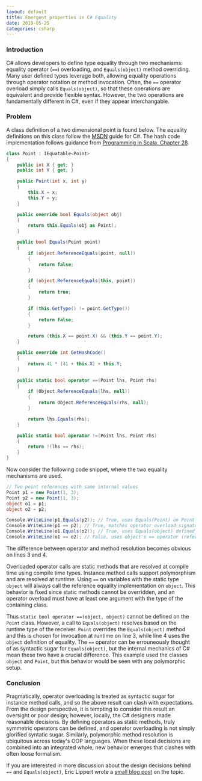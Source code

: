 ```yaml
---
layout: default
title: Emergent properties in C# Equality
date: 2019-05-25
categories: csharp
---
```


### Introduction

C# allows developers to define type equality through two mechanisms: equality operator (`==`) overloading, and `Equals(object)` method overriding. Many user defined types leverage both, allowing equality operations through operator notation or method invocation. Often, the `==` operator overload simply calls `Equals(object)`, so that these operations are equivalent and provide flexible syntax. However, the two operations are fundamentally different in C#, even if they appear interchangable.

### Problem

A class definition of a two dimensional point is found below. The equality definitions on this class follow the [MSDN](https://docs.microsoft.com/en-us/dotnet/csharp/programming-guide/statements-expressions-operators/how-to-define-value-equality-for-a-type) guide for C#. The hash code implementation follows guidance from [Programming in Scala, Chapter 28](https://www.artima.com/pins1ed/object-equality.html).

~~~ csharp
class Point : IEquatable<Point>
{
	public int X { get; }
	public int Y { get; }

	public Point(int x, int y)
	{
		this.X = x;
		this.Y = y;
	}

	public override bool Equals(object obj)
	{
		return this.Equals(obj as Point);
	}

	public bool Equals(Point point)
	{
		if (object.ReferenceEquals(point, null))
		{
			return false;
		}

		if (object.ReferenceEquals(this, point))
		{
			return true;
		}

		if (this.GetType() != point.GetType())
		{
			return false;
		}

		return (this.X == point.X) && (this.Y == point.Y);
	}

	public override int GetHashCode()
	{
		return 41 * (41 + this.X) + this.Y;
	}

	public static bool operator ==(Point lhs, Point rhs)
	{
		if (Object.ReferenceEquals(lhs, null))
		{
			return Object.ReferenceEquals(rhs, null);
		}

		return lhs.Equals(rhs);
	}

	public static bool operator !=(Point lhs, Point rhs)
	{
		return !(lhs == rhs);
	}
}
~~~

Now consider the following code snippet, where the two equality mechanisms are used.

~~~ csharp
// Two point references with same internal values
Point p1 = new Point(1, 3);
Point p2 = new Point(1, 3);
object o1 = p1;
object o2 = p2;

Console.WriteLine(p1.Equals(p2)); // True, uses Equals(Point) on Point
Console.WriteLine(p1 == p2); // True, matches operator overload signature on Point class
Console.WriteLine(o1.Equals(o2)); // True, uses Equals(object) defined on Point class
Console.WriteLine(o1 == o2); // False, uses object's == operator (reference equality)
~~~

The difference between operator and method resolution becomes obvious on lines 3 and 4.

Overloaded operator calls are static methods that are resolved at compile time using compile time types. Instance method calls support polymorphism and are resolved at runtime. Using `==` on variables with the static type `object` will always call the reference equality implementation on `object`. This behavior is fixed since static methods cannot be overridden, and an operator overload must have at least one argument with the type of the containing class.

Thus `static bool operator ==(object, object)` cannot be defined on the `Point` class. However, a call to `Equals(object)` resolves based on the runtime type of the receiver. `Point` overrides the `Equals(object)` method and this is chosen for invocation at runtime on line 3, while line 4 uses the `object` definition of equality. The `==` operator can be errouneously thought of as syntactic sugar for `Equals(object)`, but the internal mechanics of C# mean these two have a crucial difference. This example used the classes `object` and `Point`, but this behavior would be seen with any polymorphic setup.

### Conclusion

Pragmatically, operator overloading is treated as syntactic sugar for instance method calls, and so the above result can clash with expectations. From the design perspective, it is tempting to consider this result an oversight or poor design; however, locally, the C# designers made reasonable decisions. By defining operators as static methods, truly symmetric operators can be defined, and operator overloading is not simply glorified syntatic sugar. Similarly, polymorphic method resolution is ubiquitous across today's OOP languages. When these local decisions are combined into an integrated whole, new behavior emerges that clashes with often loose formalism.

If you are interested in more discussion about the design decisions behind `==` and `Equals(object)`, Eric Lippert wrote a [small blog post](https://blogs.msdn.microsoft.com/ericlippert/2009/04/09/double-your-dispatch-double-your-fun/) on the topic.
